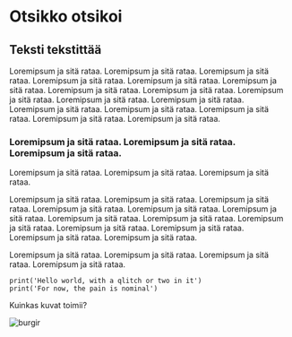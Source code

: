 # Otsikko otsikoi

## Teksti tekstittää

Loremipsum ja sitä rataa. Loremipsum ja sitä rataa. Loremipsum ja sitä rataa. Loremipsum ja sitä rataa. Loremipsum ja sitä rataa. Loremipsum ja sitä rataa. Loremipsum ja sitä rataa. Loremipsum ja sitä rataa. Loremipsum ja sitä rataa. Loremipsum ja sitä rataa. Loremipsum ja sitä rataa. Loremipsum ja sitä rataa. Loremipsum ja sitä rataa. Loremipsum ja sitä rataa. Loremipsum ja sitä rataa. Loremipsum ja sitä rataa. 

### Loremipsum ja sitä rataa. Loremipsum ja sitä rataa. Loremipsum ja sitä rataa. 
Loremipsum ja sitä rataa. Loremipsum ja sitä rataa. Loremipsum ja sitä rataa. 

Loremipsum ja sitä rataa. Loremipsum ja sitä rataa. Loremipsum ja sitä rataa. Loremipsum ja sitä rataa. Loremipsum ja sitä rataa. Loremipsum ja sitä rataa. Loremipsum ja sitä rataa. 
Loremipsum ja sitä rataa. Loremipsum ja sitä rataa. Loremipsum ja sitä rataa. Loremipsum ja sitä rataa. Loremipsum ja sitä rataa. Loremipsum ja sitä rataa. 

Loremipsum ja sitä rataa. 
Loremipsum ja sitä rataa. Loremipsum ja sitä rataa. Loremipsum ja sitä rataa. 

    print('Hello world, with a qlitch or two in it')
    print('For now, the pain is nominal')

Kuinkas kuvat toimii?

![burgir](https://github.com/Andtonyk/h0/assets/149326156/6caca664-7be2-46cc-9416-0a8fb79972a0)
